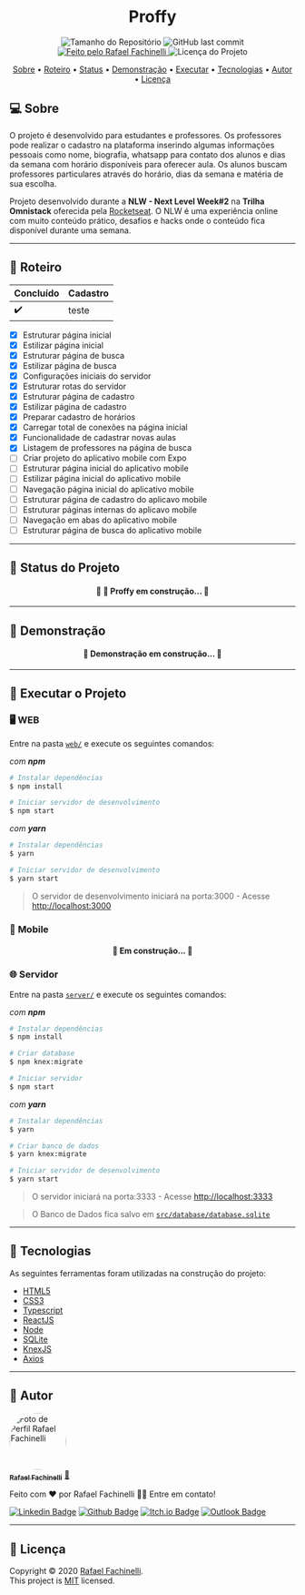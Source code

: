 <div align="center">

# Proffy

</div>

<p align="center"> 
  <img alt="Tamanho do Repositório" src="https://img.shields.io/github/repo-size/rafaelfachinelli/proffy-omnistack?style=flat-square">
  <img alt="GitHub last commit" src="https://img.shields.io/github/last-commit/rafaelfachinelli/proffy-omnistack?style=flat-square">
  <a href="https://github.com/rafaelfachinelli">
    <img alt="Feito pelo Rafael Fachinelli" src="https://img.shields.io/badge/feito%20por-Rafael Fachinelli-%237519C1?style=flat-square">
  </a>
  <img alt="Licença do Projeto" src="https://img.shields.io/github/license/rafaelfachinelli/Proffy?style=flat-square"/>
<p>

<p align="center">
 <a href="#computer-sobre">Sobre</a> •
 <a href="#memo-roteiro">Roteiro</a> •
 <a href="#triangular_ruler-status-do-projeto">Status</a> •
 <a href="#movie_camera-demonstração">Demonstração</a> •
 <a href="#dvd-executar-o-projeto">Executar</a> •
 <a href="#hammer-tecnologias">Tecnologias</a> •
 <a href="#boy-autor">Autor</a> •
 <a href="#page_facing_up-licença">Licença</a>
</p>

## :computer: Sobre

O projeto é desenvolvido para estudantes e professores. Os professores pode realizar o cadastro na plataforma inserindo algumas informações pessoais como nome, biografia, whatsapp para contato dos alunos e dias da semana com horário disponíveis para oferecer aula. Os alunos buscam professores particulares através do horário, dias da semana e matéria de sua escolha.

Projeto desenvolvido durante a **NLW - Next Level Week#2** na **Trilha Omnistack** oferecida pela [Rocketseat](https://www.rocketseat.com.br).
O NLW é uma experiência online com muito conteúdo prático, desafios e hacks onde o conteúdo fica disponível durante uma semana.

---
## :memo: **Roteiro**

<div align="center">

|     Concluído    |    Cadastro   |
|        ---       |      ---      |
|:heavy_check_mark:|    teste      |

</div>

- [x] Estruturar página inicial
- [x] Estilizar página inicial
- [x] Estruturar página de busca
- [x] Estilizar página de busca
- [x] Configurações iniciais do servidor
- [x] Estruturar rotas do servidor
- [x] Estruturar página de cadastro
- [x] Estilizar página de cadastro
- [x] Preparar cadastro de horários
- [x] Carregar total de conexões na página inicial
- [x] Funcionalidade de cadastrar novas aulas
- [x] Listagem de professores na página de busca
- [ ] Criar projeto do aplicativo mobile com Expo
- [ ] Estruturar página inicial do aplicativo mobile
- [ ] Estilizar página inicial do aplicativo mobile
- [ ] Navegação página inicial do aplicativo mobile
- [ ] Estruturar página de cadastro do aplicavo mobile
- [ ] Estruturar páginas internas do aplicavo mobile
- [ ] Navegação em abas do aplicativo mobile
- [ ] Estruturar página de busca do aplicativo mobile

---
## :triangular_ruler: **Status do Projeto**

<h4 align="center"> 
	🚧 💼 Proffy em construção... 🚧
</h4>

---
## :movie_camera: **Demonstração**

<h4 align="center"> 
	🚧  Demonstração em construção...  🚧
</h4>

---
## :dvd: **Executar o Projeto**

### :desktop_computer: **WEB**

Entre na pasta [`web/`](web/) e execute os seguintes comandos:

_com **npm**_

```bash
# Instalar dependências
$ npm install

# Iniciar servidor de desenvolvimento
$ npm start
```

_com **yarn**_

```bash
# Instalar dependências
$ yarn

# Iniciar servidor de desenvolvimento
$ yarn start

```

> O servidor de desenvolvimento iniciará na porta:3000 - Acesse <http://localhost:3000>

### :iphone: **Mobile**

<h4 align="center"> 
	🚧  Em construção...  🚧
</h4>

### :globe_with_meridians: **Servidor**

Entre na pasta [`server/`](server/) e execute os seguintes comandos:

_com **npm**_

```bash
# Instalar dependências
$ npm install

# Criar database
$ npm knex:migrate

# Iniciar servidor
$ npm start
```

_com **yarn**_

```bash
# Instalar dependências
$ yarn

# Criar banco de dados
$ yarn knex:migrate

# Iniciar servidor de desenvolvimento
$ yarn start
```

> O servidor iniciará na porta:3333 - Acesse <http://localhost:3333>

> O Banco de Dados fica salvo em [`src/database/database.sqlite`](src/database/database.sqlite)

---
## :hammer: **Tecnologias**

As seguintes ferramentas foram utilizadas na construção do projeto:

- [HTML5](https://developer.mozilla.org/pt-BR/docs/Web/HTML/HTML5)
- [CSS3](https://developer.mozilla.org/pt-BR/docs/Archive/CSS3)
- [Typescript](https://www.typescriptlang.org)
- [ReactJS](https://pt-br.reactjs.org)
- [Node](https://nodejs.org/pt-br/)
- [SQLite](https://www.sqlite.org/index.html)
- [KnexJS](http://knexjs.org)
- [Axios](https://github.com/axios/axios)


---
## :boy: **Autor**

<a href="https://github.com/rafaelfachinelli">
 <img style="border-radius: 50%;" src="https://avatars3.githubusercontent.com/u/19878139?s=460&u=278a6f44f49af3c8edb13a811f7654dfe6e89341&v=4" width="100px;" alt="Foto de Perfil Rafael Fachinelli"/>
 <br />
 <sub><b>Rafael Fachinelli</b></sub></a> <a href="https://github.com/rafaelfachinelli" title="Rafael Fachinelli">💼</a>


Feito com ❤️ por Rafael Fachinelli 👋🏽 Entre em contato!

[![Linkedin Badge](https://img.shields.io/badge/-Rafael_Fachinelli-blue?style=flat-square&logo=Linkedin&logoColor=white&link=https://www.linkedin.com/in/rafaelfachinelli/)](https://www.linkedin.com/in/rafaelfachinelli/)
[![Github Badge](https://img.shields.io/badge/-rafaelfachinelli-000?style=flat-square&logo=Github&logoColor=white&link=https://github.com/rafaelfachinelli)](https://github.com/rafaelfachinelli)
[![Itch.io Badge](https://img.shields.io/badge/-rafaelfachinelli-FA5C5C?style=flat-square&logo=itch.io&logoColor=white&link=https://rafael-fachinelli.itch.io/)](https://rafael-fachinelli.itch.io/)
[![Outlook Badge](https://img.shields.io/badge/-rafael.fachinelli@fatec.sp.gov.br-0078d4?style=flat-square&logo=microsoft-outlook&logoColor=white&link=mailto:rafael.fachinelli@fatec.sp.gov.br)](mailto:rafael.fachinelli@fatec.sp.gov.br)

---
## :page_facing_up: **Licença**

Copyright © 2020 [Rafael Fachinelli](https://github.com/rafaelfachinelli).<br />
This project is [MIT](./LICENSE) licensed.
